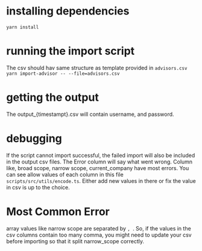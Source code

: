 # installing dependencies
`yarn install`

# running the import script
The csv should hav same structure as template provided in `advisors.csv`
`yarn import-advisor -- --file=advisors.csv`

# getting the output
The output_{timestampt}.csv will contain username, and password.

# debugging
If the script cannot import successful, the failed import will also be included in the output csv files. The Error column will say what went wrong. Column like, broad scope, narrow scope, current_company have most errors. You can see allow values of each column in this file `scripts/src/utils/encode.ts`. Either add new values in there or fix the value in csv is up to the choice.

# Most Common Error
array values like narrow scope are separated by `, `. So, if the values in the csv columns contain too many comma, you might need to update your csv before importing so that it split narrow_scope correctly.  
